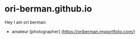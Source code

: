 # ori-berman.github.io
Hey I am ori berman: 
* amateur [photographer] (https://oriberman.myportfolio.com/)
